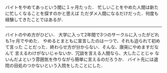 バイトをやめてあっという間に１ヶ月たった．
忙しいことをやめた人間は新たに忙しくなることを探すのかと思えば
ただダメ人間になるだけだった．何度も経験してきたことではあるが．

---

バイトのやめ方がひどい．
大学に入って2年間で3つのサークルに入ったがどれも1ヶ月でやめた．
やめるとまともに宣言したのは一つで、それも迫られて初めて言った
ことだった．終わらせ方が分からない．そんな、唐突にやめますだなんて
言えるわけがないじゃないか．冗談を言える人間なら、大したことじゃ
ないんだよという雰囲気を作りながら簡単に言えるのだろうか．
バイト先には退院の目処のつかないという入院をしたことにした．

